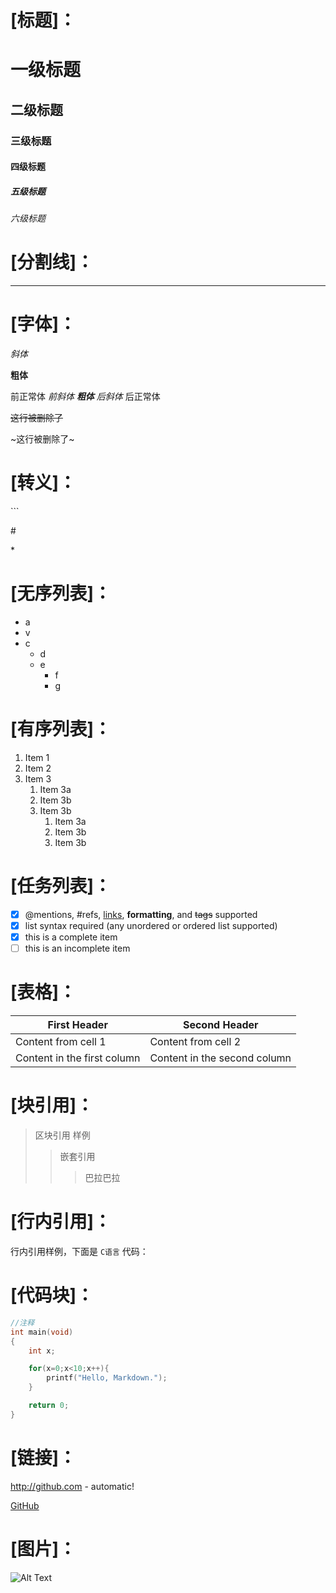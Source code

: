 # [标题]：

# 一级标题
## 二级标题
### 三级标题
#### 四级标题
##### 五级标题
###### 六级标题

# [分割线]：

***

# [字体]：

*斜体*

**粗体**

前正常体 *前斜体 **粗体** 后斜体* 后正常体

~~这行被删除了~~

~这行被删除了~

# [转义]：

\```

\#

\*

# [无序列表]：

* a
* v
* c
    * d
    * e
        * f
        * g

# [有序列表]：

1. Item 1
1. Item 2
1. Item 3
    1. Item 3a
    1. Item 3b
    1. Item 3b
        1. Item 3a
        1. Item 3b
        1. Item 3b

# [任务列表]：

- [x] @mentions, #refs, [links](), **formatting**, and ~~tags~~ supported
- [x] list syntax required (any unordered or ordered list supported)
- [x] this is a complete item
- [ ] this is an incomplete item

# [表格]：

First Header | Second Header
------------ | -------------
Content from cell 1 | Content from cell 2
Content in the first column | Content in the second column

# [块引用]：

> 区块引用
> 样例
>> 嵌套引用
>>> 巴拉巴拉

# [行内引用]：

行内引用样例，下面是 `C语言` 代码：

# [代码块]：

```C
//注释
int main(void)
{
    int x;

    for(x=0;x<10;x++){
        printf("Hello, Markdown.");
    }

    return 0;
}
```

# [链接]：

http://github.com - automatic!

[GitHub](http://github.com)

# [图片]：

![Alt Text](https://user-images.githubusercontent.com/1908863/28227953-eb6eefa4-68a1-11e7-8769-96ea83facf3b.png)


